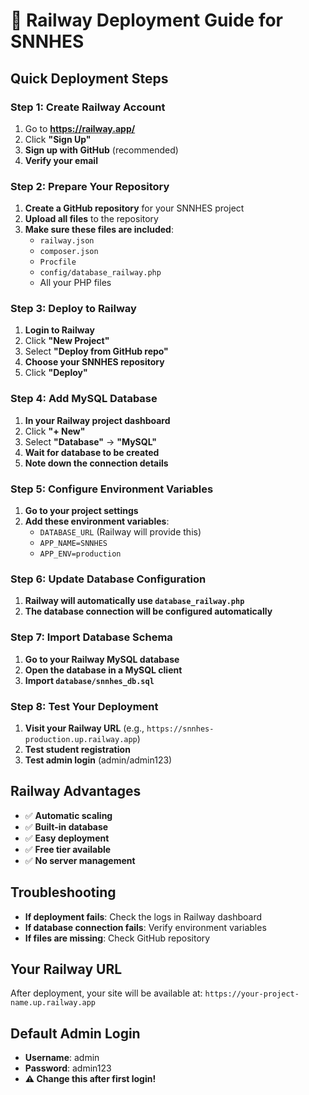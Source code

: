 # 🚀 Railway Deployment Guide for SNNHES

## Quick Deployment Steps

### Step 1: Create Railway Account
1. Go to **https://railway.app/**
2. Click **"Sign Up"**
3. **Sign up with GitHub** (recommended)
4. **Verify your email**

### Step 2: Prepare Your Repository
1. **Create a GitHub repository** for your SNNHES project
2. **Upload all files** to the repository
3. **Make sure these files are included**:
   - `railway.json`
   - `composer.json`
   - `Procfile`
   - `config/database_railway.php`
   - All your PHP files

### Step 3: Deploy to Railway
1. **Login to Railway**
2. Click **"New Project"**
3. Select **"Deploy from GitHub repo"**
4. **Choose your SNNHES repository**
5. Click **"Deploy"**

### Step 4: Add MySQL Database
1. **In your Railway project dashboard**
2. Click **"+ New"**
3. Select **"Database"** → **"MySQL"**
4. **Wait for database to be created**
5. **Note down the connection details**

### Step 5: Configure Environment Variables
1. **Go to your project settings**
2. **Add these environment variables**:
   - `DATABASE_URL` (Railway will provide this)
   - `APP_NAME=SNNHES`
   - `APP_ENV=production`

### Step 6: Update Database Configuration
1. **Railway will automatically use `database_railway.php`**
2. **The database connection will be configured automatically**

### Step 7: Import Database Schema
1. **Go to your Railway MySQL database**
2. **Open the database in a MySQL client**
3. **Import `database/snnhes_db.sql`**

### Step 8: Test Your Deployment
1. **Visit your Railway URL** (e.g., `https://snnhes-production.up.railway.app`)
2. **Test student registration**
3. **Test admin login** (admin/admin123)

## Railway Advantages
- ✅ **Automatic scaling**
- ✅ **Built-in database**
- ✅ **Easy deployment**
- ✅ **Free tier available**
- ✅ **No server management**

## Troubleshooting
- **If deployment fails**: Check the logs in Railway dashboard
- **If database connection fails**: Verify environment variables
- **If files are missing**: Check GitHub repository

## Your Railway URL
After deployment, your site will be available at:
`https://your-project-name.up.railway.app`

## Default Admin Login
- **Username**: admin
- **Password**: admin123
- **⚠️ Change this after first login!**
